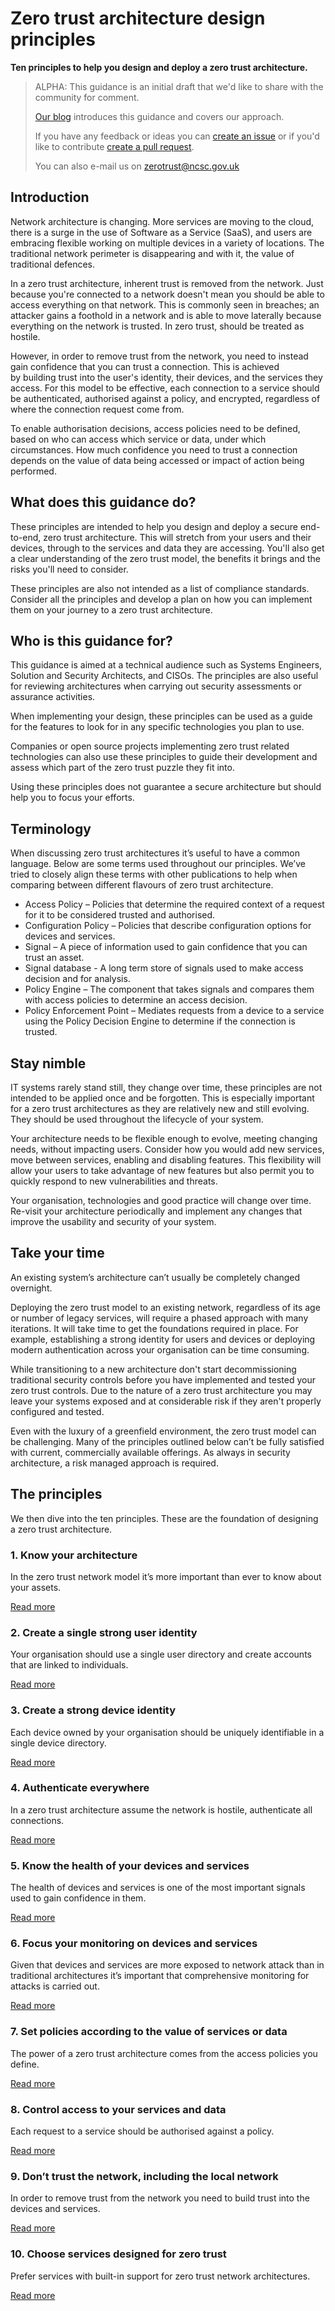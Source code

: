 # Zero trust architecture design principles

**Ten principles to help you design and deploy a zero trust architecture.**

>
> ALPHA: This guidance is an initial draft that we'd like to share with the community for comment.
>
> [Our blog](https://www.ncsc.gov.uk/blog-post/zero-trust-architecture-design-principles) introduces this guidance and covers our approach.
>
> If you have any feedback or ideas you can [create an issue](https://help.github.com/en/github/managing-your-work-on-github/creating-an-issue) or if you'd like to contribute [create a pull request](https://help.github.com/en/github/collaborating-with-issues-and-pull-requests/creating-a-pull-request).
>
> You can also e-mail us on zerotrust@ncsc.gov.uk
>

## Introduction
Network architecture is changing. More services are moving to the cloud, there is a surge in the use of Software as a Service (SaaS), and users are embracing flexible working on multiple devices in a variety of locations. The traditional network perimeter is disappearing and with it, the value of traditional defences.

In a zero trust architecture, inherent trust is removed from the network. Just because you're connected to a network doesn't mean you should be able to access everything on that network. This is commonly seen in breaches; an attacker gains a foothold in a network and is able to move laterally because everything on the network is trusted. In zero trust, should be treated as hostile.

However, in order to remove trust from the network, you need to instead gain confidence that you can trust a connection. This is achieved by building trust into the user's identity, their devices, and the services they access. For this model to be effective, each connection to a service should be authenticated, authorised against a policy, and encrypted, regardless of where the connection request come from. 

To enable authorisation decisions, access policies need to be defined, based on who can access which service or data, under which circumstances. How much confidence you need to trust a connection depends on the value of data being accessed or impact of action being performed.

## What does this guidance do?
These principles are intended to help you design and deploy a secure end-to-end, zero trust architecture. This will stretch from your users and their devices, through to the services and data they are accessing. You'll also get a clear understanding of the zero trust model, the benefits it brings and the risks you'll need to consider.

These principles are also not intended as a list of compliance standards. Consider all the principles and develop a plan on how you can implement them on your journey to a zero trust architecture.

## Who is this guidance for?
This guidance is aimed at a technical audience such as Systems Engineers, Solution and Security Architects, and CISOs. The principles are also useful for reviewing architectures when carrying out security assessments or assurance activities.

When implementing your design, these principles can be used as a guide for the features to look for in any specific technologies you plan to use.

Companies or open source projects implementing zero trust related technologies can also use these principles to guide their development and assess which part of the zero trust puzzle they fit into.

Using these principles does not guarantee a secure architecture but should help you to focus your efforts.

## Terminology
When discussing zero trust architectures it’s useful to have a common language. Below are some terms used throughout our principles. We’ve tried to closely align these terms with other publications to help when comparing between different flavours of zero trust architecture. 

* Access Policy – Policies that determine the required context of a request for it to be considered trusted and authorised.
* Configuration Policy – Policies that describe configuration options for devices and services.
* Signal – A piece of information used to gain confidence that you can trust an asset.
* Signal database - A long term store of signals used to make access decision and for analysis.
* Policy Engine – The component that takes signals and compares them with access policies to determine an access decision.
* Policy Enforcement Point – Mediates requests from a device to a service using the Policy Decision Engine to determine if the connection is trusted.

## Stay nimble
IT systems rarely stand still, they change over time, these principles are not intended to be applied once and be forgotten. This is especially important for a zero trust architectures as they are relatively new and still evolving. They should be used throughout the lifecycle of your system.

Your architecture needs to be flexible enough to evolve, meeting changing needs, without impacting users. Consider how you would add new services, move between services, enabling and disabling features. This flexibility will allow your users to take advantage of new features but also permit you to quickly respond to new vulnerabilities and threats.

Your organisation, technologies and good practice will change over time. Re-visit your architecture periodically and implement any changes that improve the usability and security of your system.

## Take your time
An existing system’s architecture can’t usually be completely changed overnight.

Deploying the zero trust model to an existing network, regardless of its age or number of legacy services, will require a phased approach with many iterations. It will take time to get the foundations required in place. For example, establishing a strong identity for users and devices or deploying modern authentication across your organisation can be time consuming.

While transitioning to a new architecture don't start decommissioning traditional security controls before you have implemented and tested your zero trust controls. Due to the nature of a zero trust architecture you may leave your systems exposed and at considerable risk if they aren't properly configured and tested.

Even with the luxury of a greenfield environment, the zero trust model can be challenging. Many of the principles outlined below can’t be fully satisfied with current, commercially available offerings. As always in security architecture, a risk managed approach is required.

## The principles

We then dive into the ten principles. These are the foundation of designing a zero trust architecture.

### 1. Know your architecture
In the zero trust network model it’s more important than ever to know about your assets.

[Read more](1-know-your-architecture.md)

### 2. Create a single strong user identity
Your organisation should use a single user directory and create accounts that are linked to individuals.

[Read more](2-create-a-single-strong-user-identity.md)

### 3. Create a strong device identity
Each device owned by your organisation should be uniquely identifiable in a single device directory.

[Read more](3-create-a-strong-device-identity.md)

### 4. Authenticate everywhere
In a zero trust architecture assume the network is hostile, authenticate all connections.

[Read more](4-authenticate-everywhere.md)

### 5. Know the health of your devices and services
The health of devices and services is one of the most important signals used to gain confidence in them.

[Read more](5-know-the-health-of-your-devices-and-services.md)

### 6. Focus your monitoring on devices and services
Given that devices and services are more exposed to network attack than in traditional architectures it’s important that comprehensive monitoring for attacks is carried out.

[Read more](6-focus-your-monitoring-on-devices-and-services.md)

### 7. Set policies according to the value of services or data
The power of a zero trust architecture comes from the access policies you define.

[Read more](7-set-policies-according-to-the-value-of-the-service-or-data.md)

### 8. Control access to your services and data
Each request to a service should be authorised against a policy.

[Read more](8-control-access-to-your-services-and-data.md)

### 9. Don’t trust the network, including the local network
In order to remove trust from the network you need to build trust into the devices and services.

[Read more](9-dont-trust-the-network.md)

### 10. Choose services designed for zero trust

Prefer services with built-in support for zero trust network architectures.

[Read more](10-choose-services-designed-for-zero-trust.md)
